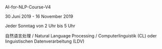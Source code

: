 AI-for-NLP-Course-V4

30 Juni 2019 - 16 November 2019

Jeder Sonntag von 2 Uhr bis 5 Uhr

自然语言处理 / Natural Language Processing / Computerlinguistik (CL) oder linguistischen Datenverarbeitung (LDV)
